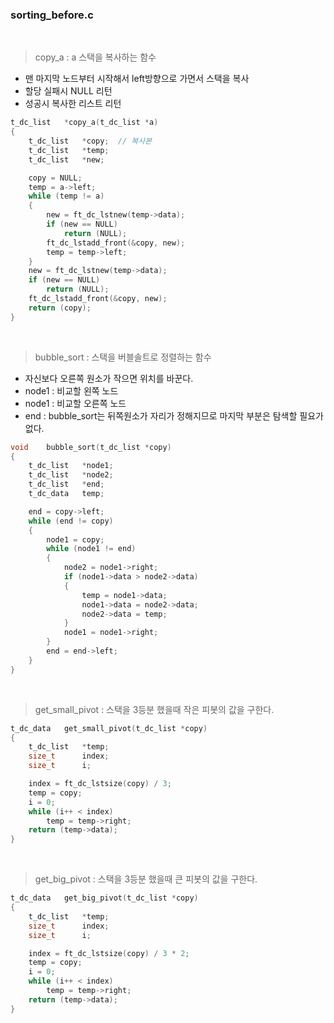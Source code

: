 
### sorting_before.c

<br>

>copy_a : a 스택을 복사하는 함수
- 맨 마지막 노드부터 시작해서 left방향으로 가면서 스택을 복사
- 할당 실패시 NULL 리턴
- 성공시 복사한 리스트 리턴
``` c
t_dc_list	*copy_a(t_dc_list *a)
{
	t_dc_list	*copy;	// 복사본
	t_dc_list	*temp;
	t_dc_list	*new;

	copy = NULL;
	temp = a->left;
	while (temp != a)
	{
		new = ft_dc_lstnew(temp->data);
		if (new == NULL)
			return (NULL);
		ft_dc_lstadd_front(&copy, new);
		temp = temp->left;
	}
	new = ft_dc_lstnew(temp->data);
	if (new == NULL)
		return (NULL);
	ft_dc_lstadd_front(&copy, new);
	return (copy);
}
```

<br>

>bubble_sort : 스택을 버블솔트로 정렬하는 함수
- 자신보다 오른쪽 원소가 작으면 위치를 바꾼다.
- node1 : 비교할 왼쪽 노드
- node1 : 비교할 오른쪽 노드
- end : bubble_sort는 뒤쪽원소가 자리가 정해지므로 마지막 부분은 탐색할 필요가 없다.
``` c
void	bubble_sort(t_dc_list *copy)
{
	t_dc_list	*node1;
	t_dc_list	*node2;
	t_dc_list	*end;
	t_dc_data	temp;

	end = copy->left;
	while (end != copy)
	{
		node1 = copy;
		while (node1 != end)
		{
			node2 = node1->right;
			if (node1->data > node2->data)
			{
				temp = node1->data;
				node1->data = node2->data;
				node2->data = temp;
			}
			node1 = node1->right;
		}
		end = end->left;
	}
}
```

<br>

>get_small_pivot : 스택을 3등분 했을때 작은 피봇의 값을 구한다.
``` c
t_dc_data	get_small_pivot(t_dc_list *copy)
{
	t_dc_list	*temp;
	size_t		index;
	size_t		i;

	index = ft_dc_lstsize(copy) / 3;
	temp = copy;
	i = 0;
	while (i++ < index)
		temp = temp->right;
	return (temp->data);
}

```

<br>

>get_big_pivot : 스택을 3등분 했을때 큰 피봇의 값을 구한다.
``` c
t_dc_data	get_big_pivot(t_dc_list *copy)
{
	t_dc_list	*temp;
	size_t		index;
	size_t		i;

	index = ft_dc_lstsize(copy) / 3 * 2;
	temp = copy;
	i = 0;
	while (i++ < index)
		temp = temp->right;
	return (temp->data);
}
```